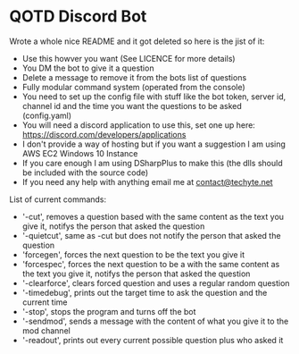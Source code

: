 # QOTD Discord Bot
 
Wrote a whole nice README and it got deleted so here is the jist of it:

- Use this howver you want (See LICENCE for more details)
- You DM the bot to give it a question
- Delete a message to remove it from the bots list of questions
- Fully modular command system (operated from the console)
- You need to set up the config file with stuff like the bot token, server id, channel id and the time you want the questions to be asked (config.yaml)
- You will need a discord application to use this, set one up here: https://discord.com/developers/applications
- I don't provide a way of hosting but if you want a suggestion I am using AWS EC2 Windows 10 Instance
- If you care enough I am using DSharpPlus to make this (the dlls should be included with the source code)
- If you need any help with anything email me at contact@techyte.net

List of current commands:

- '-cut', removes a question based with the same content as the text you give it, notifys the person that asked the question
- '-quietcut', same as -cut but does not notify the person that asked the question
- 'forcegen', forces the next question to be the text you give it
- 'forcespec', forces the next question to be a with the same content as the text you give it, notifys the person that asked the question
- '-clearforce', clears forced question and uses a regular random question
- '-timedebug', prints out the target time to ask the question and the current time
- '-stop', stops the program and turns off the bot
- '-sendmod', sends a message with the content of what you give it to the mod channel
- '-readout', prints out every current possible question plus who asked it
